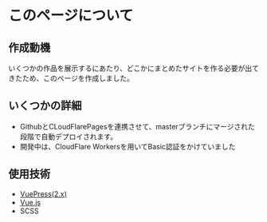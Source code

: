 # このページについて

## 作成動機
いくつかの作品を展示するにあたり、どこかにまとめたサイトを作る必要が出てきたため、このページを作成しました。

## いくつかの詳細
- GithubとCLoudFlarePagesを連携させて、masterブランチにマージされた段階で自動デプロイされます。
- 開発中は、CloudFlare Workersを用いてBasic認証をかけていました

## 使用技術
- [VuePress(2.x)](https://v2.vuepress.vuejs.org)
- [Vue.js](https://vuejs.org/)
- SCSS
